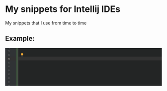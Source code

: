 # My snippets for Intellij IDEs

My snippets that I use from time to time

## Example:
![example](common/one_line_comment_block_centered/gcom.gif)